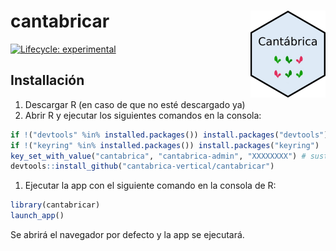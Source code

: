 
<!-- README.md is generated from README.Rmd. Please edit that file -->

# cantabricar <img src='man/figures/logo.png' align="right" height="139" />

<!-- badges: start -->

[![Lifecycle:
experimental](https://img.shields.io/badge/lifecycle-experimental-orange.svg)](https://lifecycle.r-lib.org/articles/stages.html#experimental)
<!-- badges: end -->

## Installación

1.  Descargar R (en caso de que no esté descargado ya)
2.  Abrir R y ejecutar los siguientes comandos en la consola:

``` r
if !("devtools" %in% installed.packages()) install.packages("devtools")
if !("keyring" %in% installed.packages()) install.packages("keyring")
key_set_with_value("cantabrica", "cantabrica-admin", "XXXXXXXX") # sustituir XXXXXX con la contraseña de Azure
devtools::install_github("cantabrica-vertical/cantabricar")
```

1.  Ejecutar la app con el siguiente comando en la consola de R:

``` r
library(cantabricar)
launch_app()
```

Se abrirá el navegador por defecto y la app se ejecutará.
